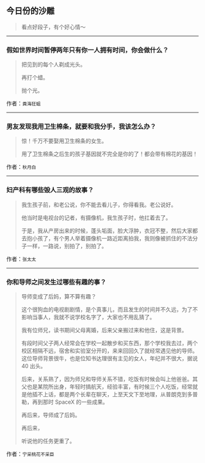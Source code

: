## 今日份的沙雕

> 看点好段子，有个好心情～


 
---

### 假如世界时间暂停两年只有你一人拥有时间，你会做什么？

> 把见到的每个人剃成光头。
> 
> 再打个蜡。
> 
> 抛个光。


作者：`粪海狂蛆`

---

### 男友发现我用卫生棉条，就要和我分手，我该怎么办？

> 惊！千万不要娶用卫生棉条的女生。
> 
> 用了卫生棉条之后生的孩子基因就不完全是你的了！都会带有棉花的基因！


作者：`秋月白`

---

### 妇产科有哪些毁人三观的故事？

> 我生孩子前，和老公说，你不能去看儿子，你得看我。老公说好。
> 
> 他当时是电视台的记者，有摄像机，我生孩子时，他扛着去了。
> 
> 于是，我从产房出来的时候，蓬头垢面，脸大浮肿，衣冠不整，然后大家都去抱小孩了，有个男人举着摄像机一路近距离拍我，我则像被抓住的不法分子一样，一路说，别拍了，别拍了。


作者：`张太太`

---

### 你和导师之间发生过哪些有趣的事？

> 导师变成了后妈，算不算有趣？
> 
> 这个很狗血的电视剧剧情，是个真事儿，而且发生的时间并不久远，为了不影响当事人，我就不说学校名字了，大家也不用乱猜了。
> 
> 我有位师兄，读书期间父母离婚，后来父亲搬过来和他住，这是背景。
> 
> 有段时间父子两人经常会在学校一起散步和买东西，那个学校我去过，两个校区相隔不远，宿舍和实验室分开的，来来回回久了就经常遇见他的导师。这位导师背景很牛，也是位知书达理很有主见的女人，年纪并不很大，据说 40 出头。
> 
> 后来，关系熟了，因为师兄和导师关系不错，吃饭有时候会叫上他爸爸。其父也是某院所出身，年轻时搞航天，经验丰富，有时候三个人吃饭，经常就是他插不上话，都是两个长辈在聊天，上至天文下至地理，从普朗克到多普勒，再到那时 SpaceX 的一些成果。
> 
> 再后来，导师成了后妈。
> 
> 再后来，
> 
> 听说他的任务更重了。


作者：`宁采桃花不采臣`